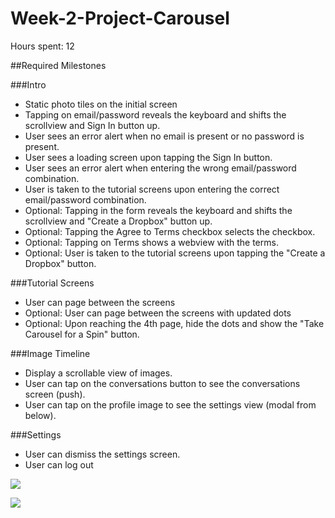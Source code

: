# Week-2-Project-Carousel

Hours spent: 12

##Required Milestones

###Intro
* Static photo tiles on the initial screen
* Tapping on email/password reveals the keyboard and shifts the scrollview and Sign In button up.
* User sees an error alert when no email is present or no password is present.
* User sees a loading screen upon tapping the Sign In button.
* User sees an error alert when entering the wrong email/password combination.
* User is taken to the tutorial screens upon entering the correct email/password combination.
* Optional: Tapping in the form reveals the keyboard and shifts the scrollview and "Create a Dropbox" button up.
* Optional: Tapping the Agree to Terms checkbox selects the checkbox.
* Optional: Tapping on Terms shows a webview with the terms.
* Optional: User is taken to the tutorial screens upon tapping the "Create a Dropbox" button.

###Tutorial Screens
* User can page between the screens
* Optional: User can page between the screens with updated dots
* Optional: Upon reaching the 4th page, hide the dots and show the "Take Carousel for a Spin" button.

###Image Timeline
* Display a scrollable view of images.
* User can tap on the conversations button to see the conversations screen (push).
* User can tap on the profile image to see the settings view (modal from below).

###Settings
* User can dismiss the settings screen.
* User can log out



![](https://cloud.githubusercontent.com/assets/8173243/10155127/88c2a970-6625-11e5-81ec-f4957af3dbc3.gif)

![](https://cloud.githubusercontent.com/assets/8173243/10155128/8aa4c25a-6625-11e5-9762-d5662c3b0e02.gif)
